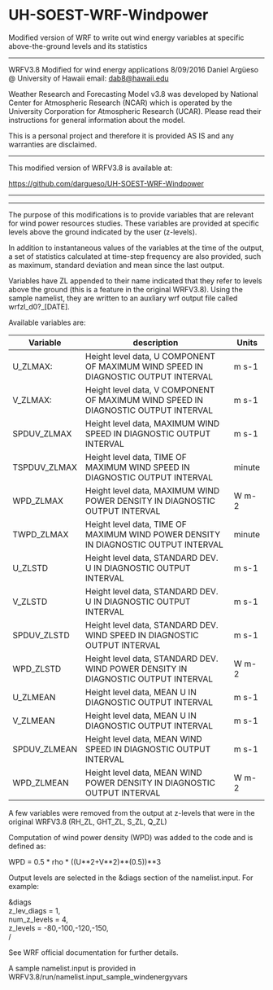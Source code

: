 # UH-SOEST-WRF-Windpower
Modified version of WRF to write out wind energy variables at specific above-the-ground levels and its statistics


---------------------------------------------
WRFV3.8 Modified for wind energy applications
8/09/2016 Daniel Argüeso @ University of Hawaii
email: dab8@hawaii.edu


Weather Research and Forecasting Model v3.8 was developed by National Center for
Atmospheric Research (NCAR) which is operated by the University Corporation for
Atmospheric Research (UCAR). Please read their instructions for general
information about the model.

This is a personal project and therefore it is provided AS IS and any warranties are disclaimed.


---------------------------------------------

This modified version of WRFV3.8 is available at:

https://github.com/dargueso/UH-SOEST-WRF-Windpower


---------------------------------------------
---------------------------------------------

The purpose of this modifications is to provide variables that are relevant for wind
power resources studies. These variables are provided at specific levels above
the ground indicated by the user (z-levels).

In addition to instantaneous values of the variables at the time of the output,
a set of statistics calculated at time-step frequency are also provided, such as
maximum, standard deviation and mean since the last output.

Variables have ZL appended to their name indicated that they refer to
levels above the ground (this is a feature in the original WRFV3.8). Using the sample namelist, they are written to an auxliary
wrf output file called wrfzl_d0?_[DATE].

Available variables are:   
  
|Variable           |  description                                                                        |  Units |
|-------------------|-------------------------------------------------------------------------------------|--------|
|U_ZLMAX:           |  Height level data, U COMPONENT OF MAXIMUM WIND SPEED IN DIAGNOSTIC OUTPUT INTERVAL |  m s-1|
|V_ZLMAX:           |  Height level data, V COMPONENT OF MAXIMUM WIND SPEED IN DIAGNOSTIC OUTPUT INTERVAL |  m s-1|
|SPDUV_ZLMAX        |  Height level data, MAXIMUM WIND SPEED IN DIAGNOSTIC OUTPUT INTERVAL                |  m s-1|
|TSPDUV_ZLMAX       |  Height level data, TIME OF MAXIMUM WIND SPEED IN DIAGNOSTIC OUTPUT INTERVAL        |  minute|
|WPD_ZLMAX          |  Height level data, MAXIMUM WIND POWER DENSITY IN DIAGNOSTIC OUTPUT INTERVAL        |  W m-2|
|TWPD_ZLMAX         |  Height level data, TIME OF MAXIMUM WIND POWER DENSITY IN DIAGNOSTIC OUTPUT INTERVAL|  minute|
|U_ZLSTD            |  Height level data, STANDARD DEV. U IN DIAGNOSTIC OUTPUT INTERVAL                   |  m s-1|
|V_ZLSTD            |  Height level data, STANDARD DEV. U IN DIAGNOSTIC OUTPUT INTERVAL                   |  m s-1|
|SPDUV_ZLSTD        |  Height level data, STANDARD DEV. WIND SPEED IN DIAGNOSTIC OUTPUT INTERVAL          |  m s-1|
|WPD_ZLSTD          |  Height level data, STANDARD DEV. WIND POWER DENSITY IN DIAGNOSTIC OUTPUT INTERVAL  |  W m-2|
|U_ZLMEAN           |  Height level data, MEAN U IN DIAGNOSTIC OUTPUT INTERVAL                            |  m s-1|
|V_ZLMEAN           |  Height level data, MEAN U IN DIAGNOSTIC OUTPUT INTERVAL                            |  m s-1|
|SPDUV_ZLMEAN       |  Height level data, MEAN WIND SPEED IN DIAGNOSTIC OUTPUT INTERVAL                   |  m s-1|
|WPD_ZLMEAN         |  Height level data, MEAN WIND POWER DENSITY IN DIAGNOSTIC OUTPUT INTERVAL           |  W m-2|


A few variables were removed from the output at z-levels that were in the original WRFV3.8 (RH_ZL, GHT_ZL, S_ZL, Q_ZL)

Computation of wind power density (WPD) was added to the code and is defined as:

WPD = 0.5 * rho * ((U\**2+V\**2)**(0.5))**3

Output levels are selected in the &diags section of the namelist.input. For example:

&diags  
z_lev_diags                         = 1,  
num_z_levels                        = 4,  
z_levels                            = -80,-100,-120,-150,  
/

See WRF official documentation for further details.

A sample namelist.input is provided in WRFV3.8/run/namelist.input_sample_windenergyvars
